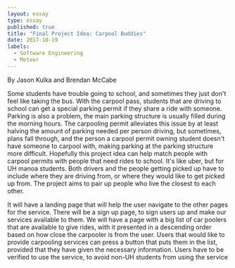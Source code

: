 ```yaml
---
layout: essay
type: essay
published: true
title: "Final Project Idea: Carpool Buddies"
date: 2017-10-19
labels:
  - Software Engineering
  - Meteor
---
```


By Jason Kulka and Brendan McCabe

Some students have trouble going to school, and sometimes they just don't feel like taking the bus. With the carpool pass, students that are driving to school can get a special parking permit if they share a ride with someone. Parking is also a problem, the main parking structure is usually filled during the morning hours. The carpooling permit alleviates this issue by at least halving the amount of parking needed per person driving, but sometimes, plans fall through, and the person a carpool permit owning student doesn't have someone to carpool with, making parking at the parking structure more difficult. Hopefully this project idea can help match people with carpool permits with people that need rides to school. It's like uber, but for UH manoa students. Both drivers and the people getting picked up have to include where they are driving from, or where they would like to get picked up from. The project aims to pair up people who live the closest to each other. 

It will have a landing page that will help the user navigate to the other pages for the service. 
There will be a sign up page, to sign users up and make our services available to them.
We will have a page with a big list of car poolers that are available to give rides, with it presented in a descending order based on how close the carpooler is from the user.
Users that would like to provide carpooling services can press a button that puts them in the list, provided that they have given the necessary information. Users have to be verified to use the service, to avoid non-UH students from using the service
